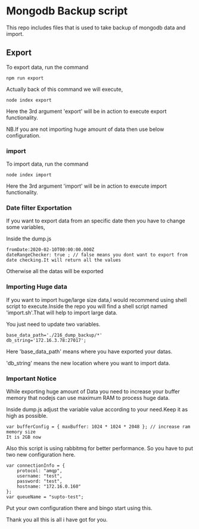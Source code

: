 # Mongodb Backup script

This repo includes files that is used to take backup of mongodb data and import.

## Export

To export data, run the command 
```
npm run export
```
Actually back of this command we will execute,

```
node index export
```

Here the 3rd argument 'export' will be in action to execute export functionality.

NB.If you are not importing huge amount of data then use below configuration.
### import

To import data, run the command 
```
node index import
```
Here the 3rd argument 'import' will be in action to execute import functionality.

### Date filter Exportation

If you want to export data from an specific date then you have to change some variables,

Inside the dump.js
```
fromDate:2020-02-10T00:00:00.000Z
dateRangeChecker: true ; // false means you dont want to export from date checking.It will return all the values
```
Otherwise all the datas will be exported

### Importing Huge data
If you want to import huge/large size data,I would recommend using shell script to execute.Inside the repo you will find a shell script named 'import.sh'.That will help to import large data.

You just need to update two variables.
```
base_data_path='./216_dump_backup/*'
db_string='172.16.3.78:27017';
```
Here 'base_data_path' means where you have exported your datas.

'db_string' means the new location where you want to import data.


### Important Notice
While exporting huge amount of Data you need to increase your buffer memory that nodejs can use maximum RAM to process huge data.

Inside dump.js adjust the variable value according to your need.Keep it as high as possible.
```
var bufferConfig = { maxBuffer: 1024 * 1024 * 2048 }; // increase ram memory size
It is 2GB now
```

Also this script is using rabbitmq for better performance. So you have to put two new configuration here.

```
var connectionInfo = {
    protocol: "amqp",
    username: "test",
    password: "test",
    hostname: "172.16.0.160"
};
var queueName = "supto-test";
```
Put your own configuration there and bingo start using this.


Thank you all this is all i have got for you.